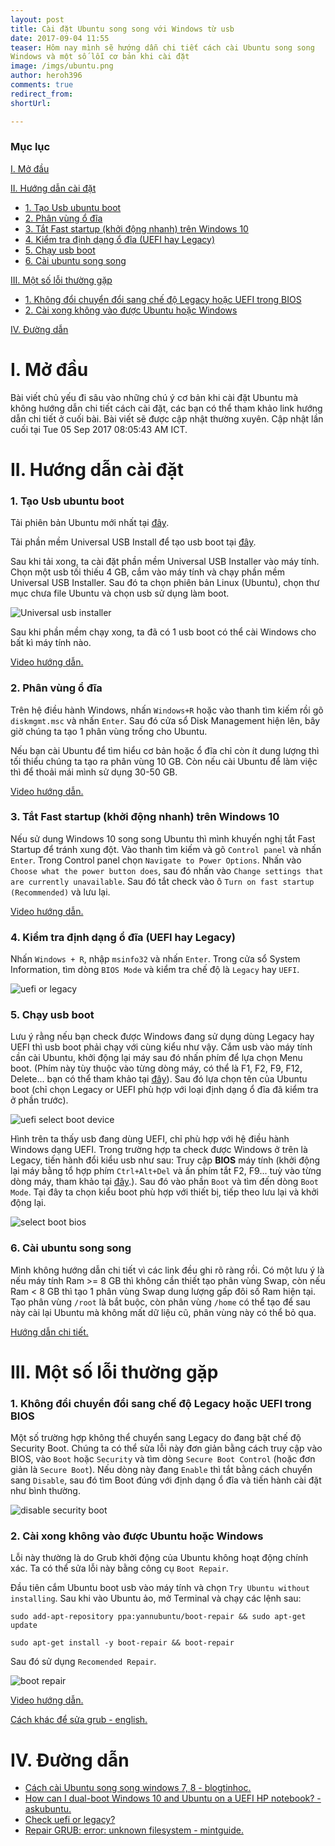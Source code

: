 ```yaml
---
layout: post
title: Cài đặt Ubuntu song song với Windows từ usb
date: 2017-09-04 11:55
teaser: Hôm nay mình sẽ hướng dẫn chi tiết cách cài Ubuntu song song
Windows và một số lỗi cơ bản khi cài đặt
image: /imgs/ubuntu.png
author: heroh396
comments: true
redirect_from:
shortUrl: 

---
```


### Mục lục

[I. Mở đầu](#moDau)

[II. Hướng dẫn cài đặt](#caiDat)

- [1. Tạo Usb ubuntu boot](#taoUsbBoot)
- [2. Phân vùng ổ đĩa](#phanVungODia)
- [3. Tắt Fast startup (khởi động nhanh) trên Windows 10](#tatFastStartup)
- [4. Kiểm tra định dạng ổ đĩa (UEFI hay Legacy)](#dinhGiangODia)
- [5. Chạy usb boot](#chayUsbBoot)
- [6. Cài ubuntu song song](#caiUbuntuSongSong)

[III. Một số lỗi thường gặp](#motSoLoiThuongGap)

- [1. Không đổi chuyển đổi sang chế độ Legacy hoặc UEFI trong
  BIOS](#khongTheChuyenDoiCheDo)
- [2. Cài xong không vào được Ubuntu hoặc Windows](#khongVaoDuocUbuntu)

[IV. Đường dẫn](#duongDan)



<a name="moDau"></a>
# I. Mở đầu

 Bài viết chủ yếu đi sâu vào những chú ý cơ bản khi cài đặt Ubuntu mà
không hướng dẫn chi tiết cách cài đặt, các bạn có thể tham khảo link hướng dẫn
chi tiết ở cuối bài. Bài viết sẽ được cập nhật thường xuyên.
Cập nhật lần cuối tại Tue 05 Sep 2017 08:05:43 AM ICT.

<a name="caiDat"></a>
# II. Hướng dẫn cài đặt

<a name="taoUsbBoot"></a>
### 1. Tạo Usb ubuntu boot

Tải phiên bản Ubuntu mới nhất tại
[đây](https://www.ubuntu.com/download/desktop).

Tải phần mềm Universal USB Install để tạo usb boot tại
[đây](https://www.pendrivelinux.com/universal-usb-installer-easy-as-1-2-3/).

Sau khi tải xong, ta cài đặt phần mềm Universal USB Installer vào máy tính. Chọn
một usb tối thiếu 4 GB, cắm vào máy tính và chạy phần mềm Universal USB
Installer.
Sau đó ta chọn phiên bản Linux (Ubuntu), chọn thư mục chưa file Ubuntu và chọn
usb sử dụng làm boot. 

![Universal usb installer](/imgs/linux/universal_usb_installer.png)

Sau khi phần mềm chạy xong, ta đã có 1 usb boot có thể cài
Windows cho bất kì máy tính nào.

[Video hướng dẫn.](https://www.youtube.com/watch?v=FfEbsf06IwU)

<a name="phanVungODia"></a>
### 2. Phân vùng ổ đĩa

Trên hệ điều hành Windows, nhấn `Windows+R` hoặc vào thanh tìm kiếm rồi gõ
`diskmgmt.msc` và nhấn `Enter`. Sau đó cửa sổ Disk Management hiện lên, bây giờ
chúng ta tạo 1 phân vùng trống cho Ubuntu. 

Nếu bạn cài Ubuntu để tìm hiểu cơ bản hoặc ổ đĩa chỉ còn ít dung lượng thì tối
thiểu chúng ta tạo ra phân vùng 10 GB. Còn nếu cài Ubuntu để làm việc thì để
thoải mái mình sử dụng 30-50 GB.

[Video hướng dẫn.](https://www.youtube.com/watch?v=9fhawrUcC84)

<a name="tatFastStartup"></a>
### 3. Tắt Fast startup (khởi động nhanh) trên Windows 10

Nếu sử dung Windows 10 song song Ubuntu thì mình khuyến nghị tắt Fast Startup để
tránh xung đột. Vào thanh tìm kiếm và gõ `Control panel` và nhấn `Enter`. Trong Control panel
chọn `Navigate to Power Options`. Nhấn vào `Choose what the power button does`,
sau đó nhấn vào `Change settings that are currently unavailable`. Sau đó tắt
check vào ô `Turn on fast startup (Recommended)` và lưu lại.

[Video hướng dẫn.](https://www.youtube.com/watch?v=4DY8xY3V6I0)


<a name="dinhGiangODia"></a>
### 4. Kiểm tra định dạng ổ đĩa (UEFI hay Legacy)

Nhấn `Windows + R`, nhập `msinfo32` và nhấn `Enter`. Trong cửa sổ System
Information, tìm dòng `BIOS Mode` và kiểm tra chế độ là `Legacy` hay `UEFI`.

![uefi or legacy](/imgs/linux/uefi_legacy.jpg)

<a name="chayUsbBoot"></a>
### 5. Chạy usb boot

Lưu ý rằng nếu bạn check được Windows đang sử dụng dùng Legacy hay UEFI thì usb
boot phải chạy với cùng kiểu như vậy. Cắm usb vào máy tính cần cài Ubuntu, khởi
động lại máy sau đó nhấn phím để lựa chọn Menu boot. (Phím này tùy thuộc vào từng dòng máy,
có thể là F1, F2, F9, F12, Delete... bạn có thể tham khảo tại
[đây](https://www.desertcrystal.com/bootkeys)). Sau đó lựa chọn tên của
Ubuntu boot (chỉ chọn Legacy or UEFI phù hợp với loại định dạng ổ đĩa đã kiểm
tra ở phần trước).

![uefi select boot device](/imgs/linux/uefi_select_boot_device.jpg)

Hình trên ta thấy usb đang dùng UEFI, chỉ phù hợp với hệ điều hành Windows
dạng UEFI. Trong trường hợp ta check được Windows ở trên là Legacy, tiến hành đổi kiểu
usb như sau:
Truy cập **BIOS** máy tính (khởi động lại máy bằng tổ hợp phím `Ctrl+Alt+Del` và ấn phím tắt F2, 
F9... tuỳ vào từng dòng máy, tham khảo tại
[đây](https://www.desertcrystal.com/bootkeys).). Sau đó vào phần `Boot` và
  tìm đến dòng `Boot Mode`. Tại đây ta chọn kiểu boot phù hợp với thiết bị, tiếp
  theo lưu lại và khởi động lại.

![select boot bios](/imgs/linux/select_boot_bios.jpg)


<a name="caiUbuntuSongSong"></a>
### 6. Cài ubuntu song song

Mình không hướng dẫn chi tiết vì các link đều ghi rõ ràng rồi. Có một lưu ý là
nếu máy tính Ram >= 8 GB thì không cần thiết tạo phân vùng Swap, còn nếu Ram < 8
GB thì tạo 1 phân vùng Swap dung lượng gấp đôi số Ram hiện tại. 
Tạo phân vùng `/root` là bắt buộc, còn phân vùng `/home` có thể tạo để sau này
cài lại Ubuntu mà không mất dữ liệu cũ, phân vùng này có thể bỏ qua.

[Hướng dẫn chi tiết.](http://tuong.me/cach-cai-dat-ubuntu-song-song-windows/)


<a name="motSoLoiThuongGap"></a>
# III. Một số lỗi thường gặp

<a name="khongTheChuyenDoiCheDo"></a>
### 1. Không đổi chuyển đổi sang chế độ Legacy hoặc UEFI trong BIOS

Một số trường hợp không thể chuyển sang Legacy do đang bật chế độ Security Boot.
Chúng ta có thể sửa lỗi này đơn giản bằng cách truy cập vào BIOS, vào `Boot` hoặc
`Security` và tìm dòng `Secure Boot Control` (hoặc đơn giản là `Secure Boot`). 
Nếu dòng này đang `Enable` thì tắt bằng cách chuyển sang `Disable`, sau
đó tìm Boot đúng với định dạng ổ đĩa và tiến hành cài đặt như bình thường.

![disable security boot](/imgs/linux/disable_security_boot.jpg)

<a name="khongVaoDuocUbuntu"></a>
### 2. Cài xong không vào được Ubuntu hoặc Windows

Lỗi này thường là do Grub khởi động của Ubuntu không hoạt động chính xác.
Ta có thể sửa lỗi này bằng công cụ `Boot Repair`. 

Đầu tiên cắm Ubuntu boot usb vào máy tính và chọn `Try Ubuntu without
installing`. Sau khi vào Ubuntu ảo, mở Terminal và chạy các lệnh sau:

`sudo add-apt-repository ppa:yannubuntu/boot-repair && sudo apt-get update`

`sudo apt-get install -y boot-repair && boot-repair`

Sau đó sử dụng `Recomended Repair`.

![boot repair](/imgs/linux/boot_repair.png)

[Video hướng dẫn.](https://www.youtube.com/watch?v=bVx86VbRJkQ)

[Cách khác để sửa grub - english.](https://askubuntu.com/questions/88384/how-can-i-repair-grub-how-to-get-ubuntu-back-after-installing-windows)


<!--### Lỗi màn hình đen "error: unknown filesystem."

![unknown filesystem](/imgs/linux/unknown_filesystem_error.jpg)
Lỗi này khá nguy hiểm khi bạn không thể truy cập cả ubuntu và windows. 
-->

 
<a name="duongDan"></a>
# IV. Đường dẫn

- [Cách cài Ubuntu song song windows 7, 8 - blogtinhoc.](http://blogtinhoc.vn/cach-cai-ubuntu-14-04-12-04-song-song-voi-windows-7-8.html)
- [How can I dual-boot Windows 10 and Ubuntu on a UEFI HP notebook? - askubuntu.](https://askubuntu.com/questions/666631/how-can-i-dual-boot-windows-10-and-ubuntu-on-a-uefi-hp-notebook)
- [Check uefi or legacy?](https://www.eightforums.com/tutorials/29504-bios-mode-see-if-windows-boot-uefi-legacy-mode.html)
- [Repair GRUB: error: unknown filesystem - mintguide.](https://mintguide.org/system/186-repair-grub-error-unknown-filesystem-grub-rescue-in-linux-mint-pinguyos.html)

